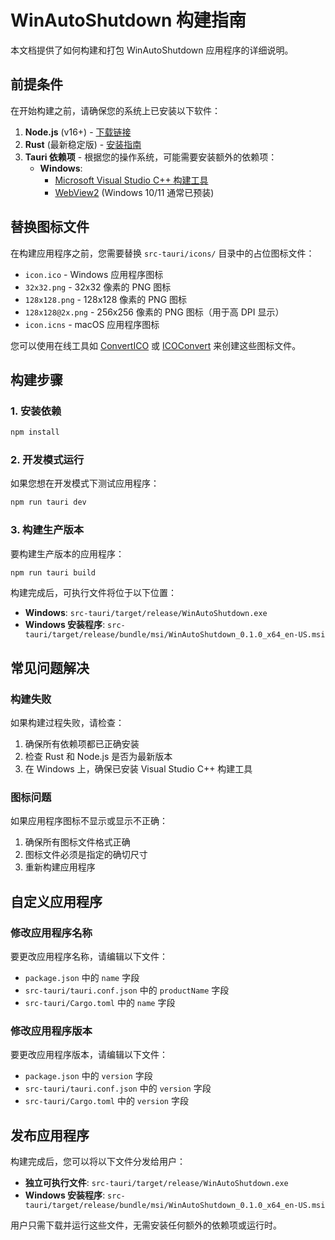 # WinAutoShutdown 构建指南

本文档提供了如何构建和打包 WinAutoShutdown 应用程序的详细说明。

## 前提条件

在开始构建之前，请确保您的系统上已安装以下软件：

1. **Node.js** (v16+) - [下载链接](https://nodejs.org/)
2. **Rust** (最新稳定版) - [安装指南](https://www.rust-lang.org/tools/install)
3. **Tauri 依赖项** - 根据您的操作系统，可能需要安装额外的依赖项：
   - **Windows**: 
     - [Microsoft Visual Studio C++ 构建工具](https://visualstudio.microsoft.com/visual-cpp-build-tools/)
     - [WebView2](https://developer.microsoft.com/en-us/microsoft-edge/webview2/) (Windows 10/11 通常已预装)

## 替换图标文件

在构建应用程序之前，您需要替换 `src-tauri/icons/` 目录中的占位图标文件：

- `icon.ico` - Windows 应用程序图标
- `32x32.png` - 32x32 像素的 PNG 图标
- `128x128.png` - 128x128 像素的 PNG 图标
- `128x128@2x.png` - 256x256 像素的 PNG 图标（用于高 DPI 显示）
- `icon.icns` - macOS 应用程序图标

您可以使用在线工具如 [ConvertICO](https://convertico.com/) 或 [ICOConvert](https://icoconvert.com/) 来创建这些图标文件。

## 构建步骤

### 1. 安装依赖

```bash
npm install
```

### 2. 开发模式运行

如果您想在开发模式下测试应用程序：

```bash
npm run tauri dev
```

### 3. 构建生产版本

要构建生产版本的应用程序：

```bash
npm run tauri build
```

构建完成后，可执行文件将位于以下位置：

- **Windows**: `src-tauri/target/release/WinAutoShutdown.exe`
- **Windows 安装程序**: `src-tauri/target/release/bundle/msi/WinAutoShutdown_0.1.0_x64_en-US.msi`

## 常见问题解决

### 构建失败

如果构建过程失败，请检查：

1. 确保所有依赖项都已正确安装
2. 检查 Rust 和 Node.js 是否为最新版本
3. 在 Windows 上，确保已安装 Visual Studio C++ 构建工具

### 图标问题

如果应用程序图标不显示或显示不正确：

1. 确保所有图标文件格式正确
2. 图标文件必须是指定的确切尺寸
3. 重新构建应用程序

## 自定义应用程序

### 修改应用程序名称

要更改应用程序名称，请编辑以下文件：

- `package.json` 中的 `name` 字段
- `src-tauri/tauri.conf.json` 中的 `productName` 字段
- `src-tauri/Cargo.toml` 中的 `name` 字段

### 修改应用程序版本

要更改应用程序版本，请编辑以下文件：

- `package.json` 中的 `version` 字段
- `src-tauri/tauri.conf.json` 中的 `version` 字段
- `src-tauri/Cargo.toml` 中的 `version` 字段

## 发布应用程序

构建完成后，您可以将以下文件分发给用户：

- **独立可执行文件**: `src-tauri/target/release/WinAutoShutdown.exe`
- **Windows 安装程序**: `src-tauri/target/release/bundle/msi/WinAutoShutdown_0.1.0_x64_en-US.msi`

用户只需下载并运行这些文件，无需安装任何额外的依赖项或运行时。 